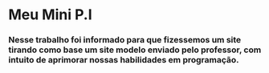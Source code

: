 # Meu Mini P.I
### Nesse trabalho foi informado para que fizessemos um site tirando como base um site modelo enviado pelo professor, com intuito de aprimorar nossas habilidades em programação.
